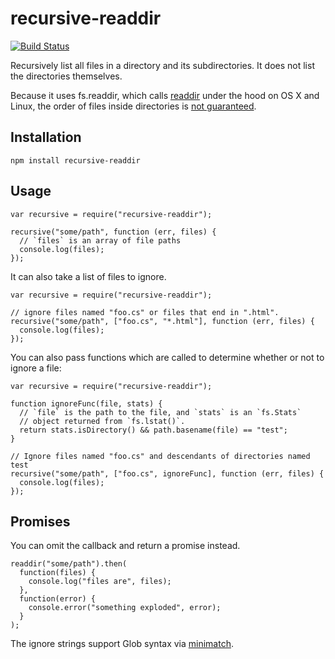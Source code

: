recursive-readdir
=================

[![Build Status](https://travis-ci.org/jergason/recursive-readdir.svg?branch=master)](https://travis-ci.org/jergason/recursive-readdir)

Recursively list all files in a directory and its subdirectories. It does not list the directories themselves.

Because it uses fs.readdir, which calls [readdir](http://linux.die.net/man/3/readdir) under the hood on OS X and Linux, the order of files inside directories is [not guaranteed](http://stackoverflow.com/questions/8977441/does-readdir-guarantee-an-order).

Installation
------------

    npm install recursive-readdir

Usage
-----

    var recursive = require("recursive-readdir");

    recursive("some/path", function (err, files) {
      // `files` is an array of file paths
      console.log(files);
    });

It can also take a list of files to ignore.

    var recursive = require("recursive-readdir");

    // ignore files named "foo.cs" or files that end in ".html".
    recursive("some/path", ["foo.cs", "*.html"], function (err, files) {
      console.log(files);
    });

You can also pass functions which are called to determine whether or not to ignore a file:

    var recursive = require("recursive-readdir");

    function ignoreFunc(file, stats) {
      // `file` is the path to the file, and `stats` is an `fs.Stats`
      // object returned from `fs.lstat()`.
      return stats.isDirectory() && path.basename(file) == "test";
    }

    // Ignore files named "foo.cs" and descendants of directories named test
    recursive("some/path", ["foo.cs", ignoreFunc], function (err, files) {
      console.log(files);
    });

Promises
--------

You can omit the callback and return a promise instead.

    readdir("some/path").then(
      function(files) {
        console.log("files are", files);
      },
      function(error) {
        console.error("something exploded", error);
      }
    );

The ignore strings support Glob syntax via [minimatch](https://github.com/isaacs/minimatch).
